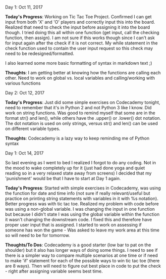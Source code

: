 
Day 1: Oct 11, 2017

**Today's Progress**: Working on Tic Tac Toe Project. Confirmed I can get input from both 'X' and 'O' players and correctly input this into the board. Realized that need to check the input before assigning it into the board though. I tried doing this all within one function (get input, call the checking function, then assign). I am not sure if this works though since I can't ask for input again after the check if it is not correct. My while statement in the check function used to contain the user input request so this check may need to be redesigned/formatted.

I also learned some more basic formatting of syntax in markdown text ;) 

**Thoughts**: I am getting better at knowing how the functions are calling each other. Need to work on global vs. local variables and calling/working with various functions

Day 2: Oct 12, 2017

**Today's Progress**: Just did some simple exercises on Codecademy tonight, need to remember that it's in Python 2 and not Python 3 like I know. Did work on string functions. Was good to remind myself that some are in the format str() and len(), while others have the .upper() or .lower() dot notation. The dot notation is used on only strings, versus str() and len() can be used on different variable types.

**Thoughts**: Codecademy is a lazy way to keep reminding me of Python syntax 

Day 1: Oct 14, 2017

So last evening as I went to bed I realized I forgot to do any coding. Not in the mood to wake completely up for it (just had done yoga and quiet reading so in a very relaxed state away from screens) I decided that my 'punishment' would be that I have to start at Day 1 again.

**Today's Progress**: Started with simple exercises in Codecademy, was using the function for date and time info (not sure if really relevant/useful but practice on printing string statements with variables in it with %s notation).
Better progress was with tic tac toe. Realized my problem with code before was using a non-global variable. I was changing the input in one function but because I didn't state I was using the global variable within the function it wasn't changing the downstream code. I fixed this and therefore have proper user input that is assigned. I started to work on assessing if someone has won the game - Was asked to leave my work area at this time so will need to be for tomorrow.

**Thoughts/To Dos**: Codecademy is a good starter (low bar to pat on the shoulder) but it also has longer ways of doing some things. I need to see if there is a simpler way to compare multiple scenarios at one time or if need to make 'if' statement for each of the possible ways to win tic tac toe (there are 8 ways). Then will need to figure out best place in code to put the check - right after assigning variable seems best time.
